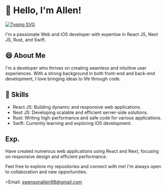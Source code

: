 # 👋 Hello, I'm Allen!

[![Typing SVG](https://readme-typing-svg.herokuapp.com?color=%2336BCF7&lines=Welcome+to+my+GitHub+profile)](https://git.io/typing-svg)

I'm a passionate Web and iOS developer with expertise in React JS, Next JS, Rust, and Swift.

## 😄 About Me
I'm a developer who thrives on creating seamless and intuitive user experiences. With a strong background in both front-end and back-end development, I love bringing ideas to life through code.

## 🔭 Skills
- React JS: Building dynamic and responsive web applications.
- Next JS: Developing scalable and efficient server-side solutions.
- Rust: Writing high-performance and safe code for various applications.
- Swift: Currently learning and exploring iOS development.

## Exp.
Have created numerous web applications using React and Next, focusing on responsive design and efficient performance.

Feel free to explore my repositories and connect with me! I'm always open to collaboration and new opportunities.

⚡Email: swensonallen98@gmail.com
